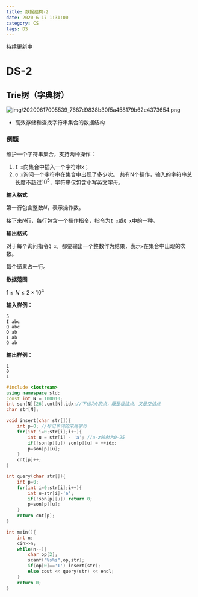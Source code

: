```yaml
---
title: 数据结构-2
date: 2020-6-17 1:31:00
category: CS
tags: DS
---
```


持续更新中

<!--more-->

<script type="text/javascript" src="/js/config.js" defer></script>
<script id="Mathjax-script" type="text/javascript" defer src="/js/mathjax/tex-svg.js?config=TeX-MML-AM_CHTML"></script>

# DS-2
## Trie树（字典树）

![img/20200617005539_7687d9838b30f5a458179b62e4373654.png](http://api.zypan.ltd/img/20200617005539_7687d9838b30f5a458179b62e4373654.png)

* 高效存储和查找字符串集合的数据结构

### 例题

维护一个字符串集合，支持两种操作：

1. `I x`向集合中插入一个字符串x；
2. `Q x`询问一个字符串在集合中出现了多少次。
共有N个操作，输入的字符串总长度不超过$10^5$，字符串仅包含小写英文字母。

**输入格式**

第一行包含整数$N$，表示操作数。

接下来$N$行，每行包含一个操作指令，指令为`I x`或`Q x`中的一种。

**输出格式**

对于每个询问指令`Q x`，都要输出一个整数作为结果，表示`x`在集合中出现的次数。

每个结果占一行。

**数据范围**

$1\le N\le 2\times 10^4$

**输入样例：**

```
5
I abc
Q abc
Q ab
I ab
Q ab
```

**输出样例：**

```
1
0
1
```

```cpp
#include <iostream>
using namespace std;
const int N = 100010;
int son[N][26],cnt[N],idx;//下标为0的点，既是根结点，又是空结点
char str[N];

void insert(char str[]){
    int p=0; //标记单词的末尾字母
    for(int i=0;str[i];i++){
        int u = str[i] - 'a'; //a-z映射为0-25
        if(!son[p][u]) son[p][u] = ++idx;
        p=son[p][u];
    }
    cnt[p]++;
}

int query(char str[]){
    int p=0;
    for(int i=0;str[i];i++){
        int u=str[i]-'a';
        if(!son[p][u]) return 0;
        p=son[p][u];
    }
    return cnt[p];
}

int main(){
    int n;
    cin>>n;
    while(n--){
        char op[2];
        scanf("%s%s",op,str);
        if(op[0]=='I') insert(str);
        else cout << query(str) << endl;
    }
    return 0;
}
```